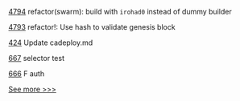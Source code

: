 
[4794](https://github.com/hyperledger/iroha/pull/4794) refactor(swarm): build with `irohad0` instead of dummy builder

[4793](https://github.com/hyperledger/iroha/pull/4793) refactor!: Use hash to validate genesis block

[424](https://github.com/hyperledger/fabric-ca/pull/424) Update cadeploy.md

[667](https://github.com/hyperledger-labs/fabric-token-sdk/pull/667) selector test

[666](https://github.com/hyperledger-labs/fabric-token-sdk/pull/666) F auth


[See more >>>](https://start-here.hyperledger.org/pull-requests)
